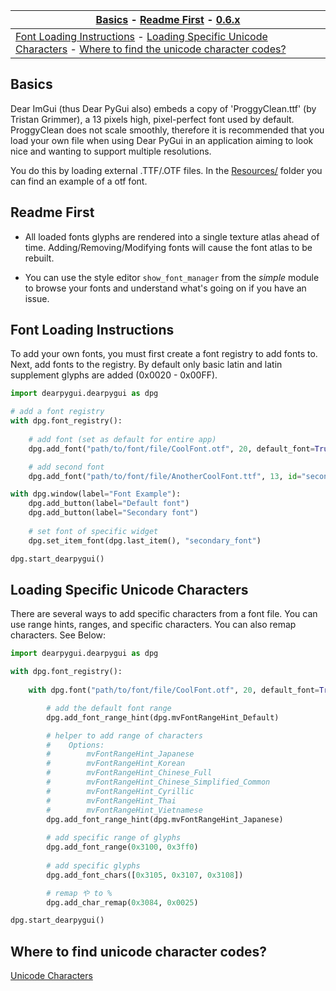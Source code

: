 | [Basics](#basics) - [Readme First](#readme-first) - [0.6.x](https://github.com/hoffstadt/DearPyGui_06/wiki/Fonts) |
|-|
| [Font Loading Instructions](#font-loading-instructions) - [Loading Specific Unicode Characters](#loading-specific-unicode-characters) - [Where to find the unicode character codes?](#where-to-find-unicode-character-codes) |

## Basics
Dear ImGui (thus Dear PyGui also) embeds a copy of 'ProggyClean.ttf' (by Tristan Grimmer),
a 13 pixels high, pixel-perfect font used by default. ProggyClean does not scale smoothly, therefore it is recommended that you load your own file when using Dear PyGui in an application aiming to look nice and wanting to support multiple resolutions.

You do this by loading external .TTF/.OTF files. 
In the [Resources/](https://github.com/hoffstadt/DearPyGui/tree/master/Resources) folder you can find an example of a otf font.

## Readme First

- All loaded fonts glyphs are rendered into a single texture atlas ahead of time. Adding/Removing/Modifying fonts will cause the font atlas to be rebuilt.

- You can use the style editor `show_font_manager` from the *simple* module to browse your fonts and understand what's going on if you have an issue.

## Font Loading Instructions
To add your own fonts, you must first create a font registry to add fonts to. Next, add fonts to the registry. By default only basic latin and latin supplement glyphs are added (0x0020 - 0x00FF).

```python
import dearpygui.dearpygui as dpg

# add a font registry
with dpg.font_registry():
    
    # add font (set as default for entire app)
    dpg.add_font("path/to/font/file/CoolFont.otf", 20, default_font=True)

    # add second font
    dpg.add_font("path/to/font/file/AnotherCoolFont.ttf", 13, id="secondary_font")

with dpg.window(label="Font Example"):
    dpg.add_button(label="Default font")
    dpg.add_button(label="Secondary font")
    
    # set font of specific widget
    dpg.set_item_font(dpg.last_item(), "secondary_font")

dpg.start_dearpygui()
```

## Loading Specific Unicode Characters
There are several ways to add specific characters from a font file. You can use range hints, ranges, and specific characters. You can also remap characters. See Below:
```python
import dearpygui.dearpygui as dpg

with dpg.font_registry():
    
    with dpg.font("path/to/font/file/CoolFont.otf", 20, default_font=True):

        # add the default font range
        dpg.add_font_range_hint(dpg.mvFontRangeHint_Default)

        # helper to add range of characters
        #    Options:
        #        mvFontRangeHint_Japanese
        #        mvFontRangeHint_Korean
        #        mvFontRangeHint_Chinese_Full
        #        mvFontRangeHint_Chinese_Simplified_Common
        #        mvFontRangeHint_Cyrillic
        #        mvFontRangeHint_Thai
        #        mvFontRangeHint_Vietnamese
        dpg.add_font_range_hint(dpg.mvFontRangeHint_Japanese)
        
        # add specific range of glyphs
        dpg.add_font_range(0x3100, 0x3ff0)
        
        # add specific glyphs
        dpg.add_font_chars([0x3105, 0x3107, 0x3108])

        # remap や to %
        dpg.add_char_remap(0x3084, 0x0025)

dpg.start_dearpygui()
```

## Where to find unicode character codes?
[Unicode Characters](https://en.wikipedia.org/wiki/List_of_Unicode_characters)


